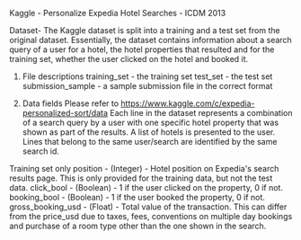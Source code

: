 Kaggle - Personalize Expedia Hotel Searches - ICDM 2013


Dataset- The Kaggle dataset is split into a training and a test set from the original dataset. Essentially, the dataset contains information about a search query of a user for a hotel, the hotel properties that resulted and for the training set, whether the user clicked on the hotel and booked it.

1) File descriptions
  training_set - the training set
  test_set - the test set
  submission_sample - a sample submission file in the correct format


2. Data fields
Please refer to https://www.kaggle.com/c/expedia-personalized-sort/data
Each line in the dataset represents a combination of a search query by a user with one specific hotel property that was shown as part of the results. 
A list of hotels is presented to the user. 
Lines that belong to the same user/search are identified by the same search id.

Training set only
position - (Integer) - Hotel position on Expedia's search results page. This is only provided for the training data, but not the test data.
click_bool - (Boolean) - 1 if the user clicked on the property, 0 if not.
booking_bool - (Boolean) - 1 if the user booked the property, 0 if not.
gross_booking_usd - (Float) - Total value of the transaction. This can differ from the price_usd due to taxes, fees, conventions on multiple day bookings and purchase of a room type other than the one shown in the search.
